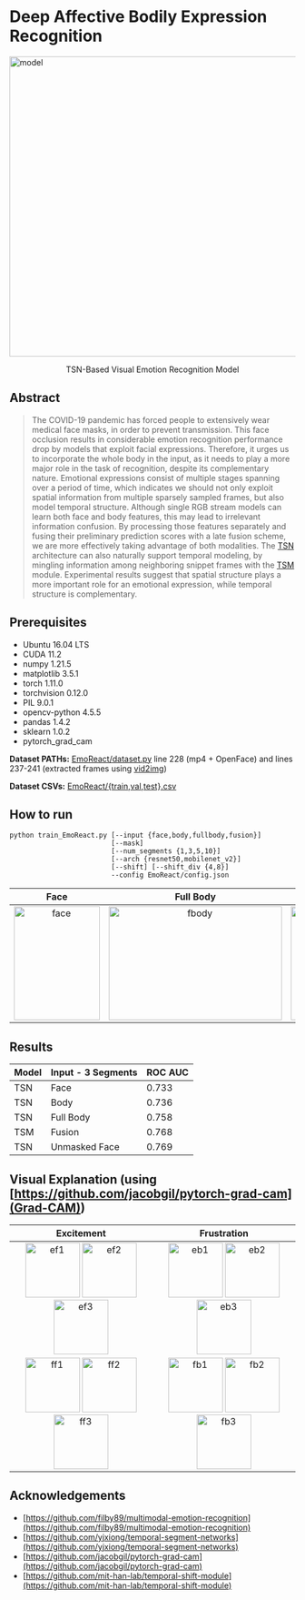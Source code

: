# Deep Affective Bodily Expression Recognition

<img src="https://drive.google.com/uc?export=view&id=1OPR42S6ld9sNWo8-VXTU1TULHlIDd_Xh" alt="model" style="width: 55vw;"/>
<p align="center">
TSN-Based Visual Emotion Recognition Model
</p>

## Abstract
> The COVID-19 pandemic has forced people to extensively wear medical face masks, in order to prevent transmission. This face occlusion results in considerable emotion recognition performance drop by models that exploit facial expressions. Therefore, it urges us to incorporate the whole body in the input, as it needs to play a more major role in the task of recognition, despite its complementary nature. Emotional expressions consist of multiple stages spanning over a period of time, which indicates we should not only exploit spatial information from multiple sparsely sampled frames, but also model temporal structure. Although single RGB stream models can learn both face and body features, this may lead to irrelevant information confusion. By processing those features separately and fusing their preliminary prediction scores with a late fusion scheme, we are more effectively taking advantage of both modalities. The [TSN](https://github.com/yjxiong/temporal-segment-networks) architecture can also naturally support temporal modeling, by mingling information among neighboring snippet frames with the [TSM](https://github.com/mit-han-lab/temporal-shift-module) module. Experimental results suggest that spatial structure plays a more important role for an emotional expression, while temporal structure is complementary.

## Prerequisites

* Ubuntu 16.04 LTS
* CUDA 11.2
* numpy 1.21.5
* matplotlib 3.5.1
* torch 1.11.0
* torchvision 0.12.0
* PIL 9.0.1
* opencv-python 4.5.5
* pandas 1.4.2
* sklearn 1.0.2
* pytorch_grad_cam

**Dataset PATHs:** [EmoReact/dataset.py](EmoReact/dataset.py) line 228 (mp4 + OpenFace) and lines 237-241 (extracted frames using [vid2img](tools/vid2img_emoreact_mask.py))

**Dataset CSVs:** [EmoReact/{train,val,test}.csv]([EmoReact/train.csv])

## How to run
```
python train_EmoReact.py [--input {face,body,fullbody,fusion}]
                         [--mask]
                         [--num_segments {1,3,5,10}]
                         [--arch {resnet50,mobilenet_v2}]
                         [--shift] [--shift_div {4,8}]
                         --config EmoReact/config.json
```

Face |  Full Body | Fusion (Face + Body)
:-------:|:----------:|:----------:
<img src="https://drive.google.com/uc?export=view&id=10ZM8uhDyLX3Y3hzwIGacRc7j1UnYc9xi" alt="face" style="width:151px; height:200px"/>  |   <img src="https://drive.google.com/uc?export=view&id=1gahsNQ_ouKVFXia0Ty0RxwUvqg-ynCpu" alt="fbody" style="width:305px; height:200px"/>  |  <img src="https://drive.google.com/uc?export=view&id=1Zog4VBUH7KCZSFbKc-Qa-kAYVLjyXHtI" alt="fus" style="width:370px; height:200px"/>


## Results

| Model | Input - 3 Segments |  ROC AUC |
|-------|--------------------|----------|
| TSN   | Face               |  0.733   |
| TSN   | Body               |  0.736   |
| TSN   | Full Body          |  0.758   |
| TSM   | Fusion             |  0.768   |
| TSN   | Unmasked Face      |  0.769   |

## Visual Explanation (using [https://github.com/jacobgil/pytorch-grad-cam](Grad-CAM))

Excitement | Frustration
:---------:|:----------:
<img src="https://drive.google.com/uc?export=view&id=1fgsMQa6DtB4me-Ayh184ILL4uXCyie65" alt="ef1" style="width: 10vw;"/> <img src="https://drive.google.com/uc?export=view&id=1hkUltmuvqTBx-MTbGY-JxyQoxATTmE1J" alt="ef2" style="width: 10vw;"/> <img src="https://drive.google.com/uc?export=view&id=1VrYHDFYpjna_4IQ746VLThxgGuKiyFdo" alt="ef3" style="width: 10vw;"/> | <img src="https://drive.google.com/uc?export=view&id=1Kfrxi6Cd9baqL4mBKa0KowFg8Uo0VmwS" alt="eb1" style="width: 10vw;"/> <img src="https://drive.google.com/uc?export=view&id=1xujYN3G0ERrcO1Y4HRb-pbeRI2xXj7fw" alt="eb2" style="width: 10vw;"/> <img src="https://drive.google.com/uc?export=view&id=1ht04ONy6IZb0rXn04PjoTxlri0gDOwJV" alt="eb3" style="width: 10vw;"/>
<img src="https://drive.google.com/uc?export=view&id=1AEL03UAVVczkE5xrZSCEYTw75TFkw-LM" alt="ff1" style="width: 10vw;"/> <img src="https://drive.google.com/uc?export=view&id=1ZiFKPm6gfGhS1kVG-vKVxSF5LCFXf4su" alt="ff2" style="width: 10vw;"/> <img src="https://drive.google.com/uc?export=view&id=1-T08W3b2WNEIaxzWSZCJQ_uoNNAYRIbk" alt="ff3" style="width: 10vw;"/> | <img src="https://drive.google.com/uc?export=view&id=1OrsNnN8FbYgCo-lsrK9gskaJjI8sRq1Q" alt="fb1" style="width: 10vw;"/> <img src="https://drive.google.com/uc?export=view&id=1Xx8WqsnrkrY3C7iq9mSDYBKI4xvv0_C0" alt="fb2" style="width: 10vw;"/> <img src="https://drive.google.com/uc?export=view&id=1tXDNNhhG6R0YAzkPa5itHyhNips995Xc" alt="fb3" style="width: 10vw;"/>

## Acknowledgements

* [https://github.com/filby89/multimodal-emotion-recognition](https://github.com/filby89/multimodal-emotion-recognition)
* [https://github.com/yjxiong/temporal-segment-networks](https://github.com/yjxiong/temporal-segment-networks)
* [https://github.com/jacobgil/pytorch-grad-cam](https://github.com/jacobgil/pytorch-grad-cam)
* [https://github.com/mit-han-lab/temporal-shift-module](https://github.com/mit-han-lab/temporal-shift-module)
